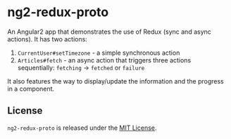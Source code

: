 # ng2-redux-proto

An Angular2 app that demonstrates the use of Redux (sync and async actions). It has two actions:

1. `CurrentUser#setTimezone` - a simple synchronous action
2. `Articles#fetch` - an async action that triggers three actions sequentially: `fetching` -> `fetched` or `failure`

It also features the way to display/update the information and the progress in a component. 

## License

`ng2-redux-proto` is released under the [MIT License](http://www.opensource.org/licenses/MIT).
